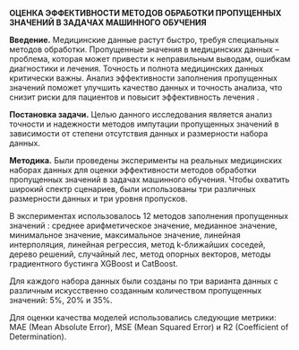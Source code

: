 **ОЦЕНКА ЭФФЕКТИВНОСТИ МЕТОДОВ ОБРАБОТКИ ПРОПУЩЕННЫХ ЗНАЧЕНИЙ В ЗАДАЧАХ МАШИННОГО ОБУЧЕНИЯ**

**Введение.** Медицинские данные растут быстро, требуя специальных методов обработки. Пропущенные значения в медицинских данных – проблема, которая может привести к неправильным выводам, ошибкам диагностики и лечения. Точность и полнота медицинских данных критически важны. Анализ эффективности заполнения пропущенных значений поможет улучшить качество данных и точность анализа, что снизит риски для пациентов и повысит эффективность лечения .

**Постановка задачи.** Целью данного исследования является анализ точности и надежности методов импутации пропущенных значений в зависимости от степени отсутствия данных и размерности набора данных.

**Методика.** Были проведены эксперименты на реальных медицинских наборах данных для оценки эффективности методов обработки пропущенных значений в задачах машинного обучения. Чтобы охватить широкий спектр сценариев, были использованы три различных размерности данных и три уровня пропусков.

В экспериментах использовалось 12 методов заполнения пропущенных значений : среднее арифметическое значение, медианное значение, минимальное значение, максимальное значение, линейная интерполяция, линейная регрессия, метод k-ближайших соседей, дерево решений, случайный лес, метод опорных векторов, методы градиентного бустинга XGBoost  и CatBoost.

Для каждого набора данных были созданы по три варианта данных с различным искусственно созданным количеством пропущенных значений: 5%, 20% и 35%.

Для  оценки  качества  моделей  использовались  следующие  метрики: MAE (Mean Absolute Error), MSE (Mean Squared Error) и R2 (Coefficient of Determination).
